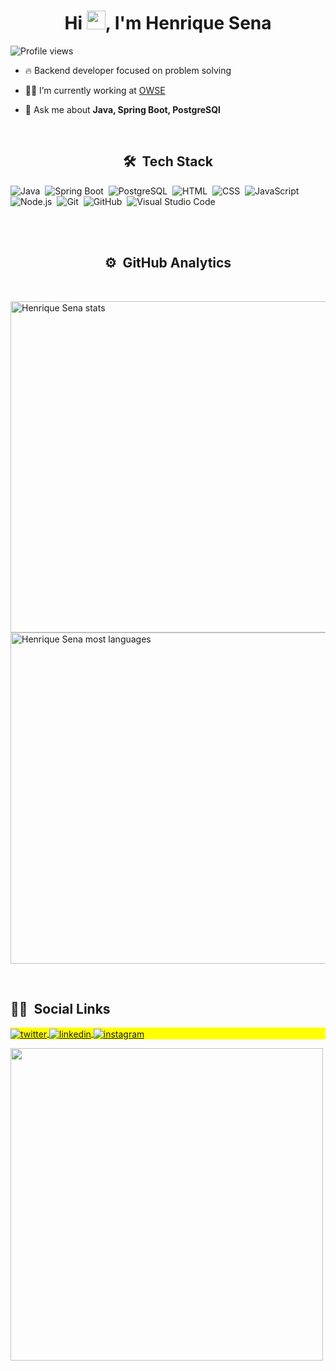 <h1 align="center">Hi <img src="https://raw.githubusercontent.com/kaueMarques/kaueMarques/master/hi.gif" width="30px">, I'm Henrique Sena</h1>
<p align="left"> <img src="https://komarev.com/ghpvc/?username=HenriqueGSena&color=blue" alt="Profile views" /> </p>
 
 - 🔥 Backend developer focused on problem solving

 - 👨‍💻 I’m currently working at [ OWSE ](https://www.owse.com.br/)
 
 - 💬 Ask me about **Java, Spring Boot, PostgreSQl**

<br>

<h2 align="center">🛠 &nbsp;Tech Stack</h2>

![Java](https://img.shields.io/badge/-Java-05122A?style=flat&logo=java)&nbsp;
![Spring Boot](https://img.shields.io/badge/-SpringBoot-05122A?style=flat&logo=springboot)&nbsp;
![PostgreSQL](https://img.shields.io/badge/-PostgreSQL-05122A?style=flat&logo=postgresql)&nbsp;
![HTML](https://img.shields.io/badge/-HTML-05122A?style=flat&logo=HTML5)&nbsp;
![CSS](https://img.shields.io/badge/-CSS-05122A?style=flat&logo=CSS3&logoColor=1572B6)&nbsp;
![JavaScript](https://img.shields.io/badge/-JavaScript-05122A?style=flat&logo=javascript)&nbsp;
![Node.js](https://img.shields.io/badge/-Node.js-05122A?style=flat&logo=node.js)&nbsp;
![Git](https://img.shields.io/badge/-Git-05122A?style=flat&logo=git)&nbsp;
![GitHub](https://img.shields.io/badge/-GitHub-05122A?style=flat&logo=github)&nbsp;
![Visual Studio Code](https://img.shields.io/badge/-Visual%20Studio%20Code-05122A?style=flat&logo=visual-studio-code&logoColor=007ACC)&nbsp;

<br><br>
<h2 align="center">⚙️ &nbsp;GitHub Analytics</h2>

<br>
<p align="left">
<img width="530em" src="https://github-readme-stats.vercel.app/api?username=HenriqueGSena&show_icons=true&theme=vision-friendly-dark" alt="Henrique Sena stats"/>
<img width="530em" src="https://github-readme-stats.vercel.app/api/top-langs/?username=HenriqueGSena&layout=compact&theme=vision-friendly-dark" alt="Henrique Sena most languages"/>
</p>

<br>

## 👨🏽 &nbsp;Social Links

<p align="left" style="background:yellow">
<a href="https://twitter.com/Henrique_sena26" target="_blank">
  <img align="center" src="https://img.shields.io/badge/-Henrique Sena-05122A?style=flat&logo=twitter" alt="twitter"/>  
</a>
<a href="https://www.linkedin.com/in/carloshenrique26" target="_blank">
  <img align="center" src="https://img.shields.io/badge/-Henrique Sena-05122A?style=flat&logo=linkedin" alt="linkedin"/>
</a>
<a href="https://www.instagram.com/Henrique.sena23" target="_blank">
 <img align="center" src="https://img.shields.io/badge/-Henrique Sena-05122A?style=flat&logo=instagram" alt="instagram"/>
</a>
</p>

<img width="500em" src="https://github-readme-twitter-gazf.vercel.app/api?id=Henrique_sena26&layout=wide&show_reply=off&show_retweet=off" />
